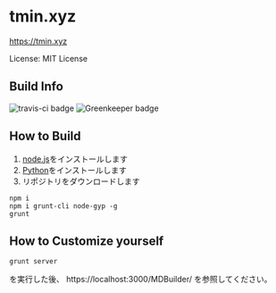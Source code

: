 # tmin.xyz

https://tmin.xyz

License: MIT License

## Build Info

![travis-ci badge](https://travis-ci.org/tamaina/tamaina.github.io.svg?branch=master)
![Greenkeeper badge](https://badges.greenkeeper.io/tamaina/tamaina.github.io.svg)

## How to Build

1. [node.js](https://nodejs.org/ja/)をインストールします
2. [Python](https://www.python.org/downloads/)をインストールします
3. リポジトリをダウンロードします

```
npm i
npm i grunt-cli node-gyp -g
grunt
```

## How to Customize yourself

```
grunt server
```
を実行した後、 https://localhost:3000/MDBuilder/ を参照してください。